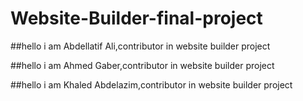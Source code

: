 # Website-Builder-final-project

##hello i am Abdellatif Ali,contributor in website builder project


##hello i am Ahmed Gaber,contributor in website builder project

##hello i am Khaled Abdelazim,contributor in website builder project

